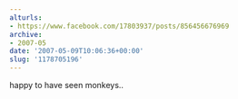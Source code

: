 ```yaml
---
alturls:
- https://www.facebook.com/17803937/posts/856456676969
archive:
- 2007-05
date: '2007-05-09T10:06:36+00:00'
slug: '1178705196'
---
```


happy to have seen monkeys..


